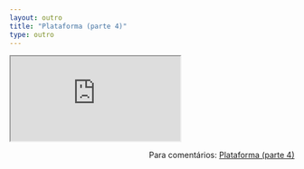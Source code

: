 ```yaml
---
layout: outro
title: "Plataforma (parte 4)"
type: outro
---
```


<iframe src="https://docs.google.com/document/d/e/2PACX-1vRDgjK2ijXBym0wNPFjr-Y2UX9jm6bPEwMvdwkmc25VnlUDcL-bSQ-7aWtT99MWI7Sktp9aHSjAK-UP/pub?embedded=true"></iframe>

<span style="float:right">Para comentários: [Plataforma (parte 4)](https://docs.google.com/document/d/e/2PACX-1vRDgjK2ijXBym0wNPFjr-Y2UX9jm6bPEwMvdwkmc25VnlUDcL-bSQ-7aWtT99MWI7Sktp9aHSjAK-UP/pub)</span>
